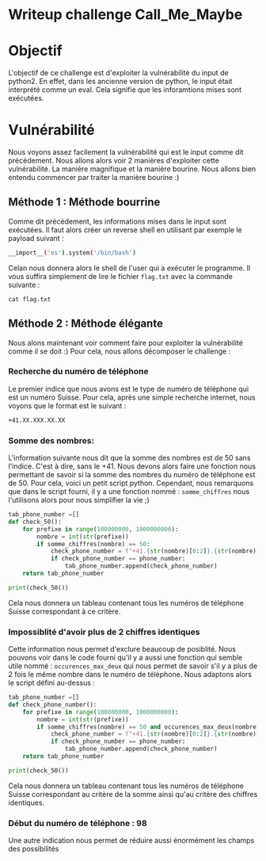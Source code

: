 # Writeup challenge Call_Me_Maybe

# Objectif
L'objectif de ce challenge est d'exploiter la vulnérabilité du input de python2. En effet, dans les ancienne version de python, le input était interprété comme un eval. Cela signifie que les inforamtions mises sont exécutées. 

# Vulnérabilité 
Nous voyons assez facilement la vulnérabilité qui est le input comme dit précédement. Nous allons alors voir 2 manières d'exploiter cette vulnérabilité. La manière magnifique et la manière bourine. Nous allons bien entendu commencer par traiter la manière bourine :) 

## Méthode 1 : Méthode bourrine 

Comme dit précédement, les informations mises dans le input sont exécutées. Il faut alors créer un reverse shell en utilisant par exemple le payload suivant :
```bash
__import__('os').system('/bin/bash')
```
Celan nous donnera alors le shell de l'user qui a exécuter le programme. Il vous suffira simplement de lire le fichier `flag.txt` avec la commande suivante : 
```shell
cat flag.txt
```


## Méthode 2 : Méthode élégante 

Nous alons maintenant voir comment faire pour exploiter la vulnérabilité comme il se doit :) Pour cela, nous allons décomposer le challenge : 

### Recherche du numéro de téléphone

Le premier indice que nous avons est le type de numéro de téléphone qui est un numéro Suisse. Pour cela, après une simple recherche internet, nous voyons que le format est le suivant : 
```txt
+41.XX.XXX.XX.XX
```

### Somme des nombres: 

L'information suivante nous dit que la somme des nombres est de 50 sans l'indice. C'est à dire, sans le +41. 
Nous devons alors faire une fonction nous permettant de savoir si la somme des nombres du numéro de téléphone est de 50. Pour cela, voici un petit script python. Cependant, nous remarquons que dans le script fourni, il y a une fonction nommé : `somme_chiffres` nous l'utilisons alors pour nous simplifier la vie ;)
```py
tab_phone_number =[]
def check_50():
    for prefixe in range(100000000, 1000000000):
        nombre = int(str(prefixe))
        if somme_chiffres(nombre) == 50:
            check_phone_number = f"+41.{str(nombre)[0:2]}.{str(nombre)[2:5]}.{str(nombre)[5:7]}.{str(nombre)[7:9]}"
            if check_phone_number == phone_number:
                tab_phone_number.append(check_phone_number)
    return tab_phone_number

print(check_50())
``` 

Cela nous donnera un tableau contenant tous les numéros de téléphone Suisse correspondant à ce critère.

### Impossiblité d'avoir plus de 2 chiffres identiques 

Cette information nous permet d'exclure beaucoup de posiblité. Nous pouvons voir dans le code fourni qu'il y a aussi une fonction qui semble utile nommé : `occurences_max_deux` qui nous permet de savoir s'il y a plus de 2 fois le même nombre dans le numéro de téléphone. Nous adaptons alors le script défini au-dessus :
```py
tab_phone_number =[]
def check_phone_number():
    for prefixe in range(100000000, 1000000000):
        nombre = int(str(prefixe))
        if somme_chiffres(nombre) == 50 and occurences_max_deux(nombre):
            check_phone_number = f"+41.{str(nombre)[0:2]}.{str(nombre)[2:5]}.{str(nombre)[5:7]}.{str(nombre)[7:9]}"
            if check_phone_number == phone_number:
                tab_phone_number.append(check_phone_number)
    return tab_phone_number

print(check_50())
``` 
Cela nous donnera un tableau contenant tous les numéros de téléphone Suisse correspondant au critère de la somme ainsi qu'au critère des chiffres identiques. 

### Début du numéro de téléphone : 98

Une autre indication nous permet de réduire aussi énormément les champs des possibilités
